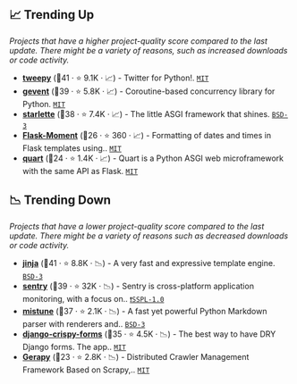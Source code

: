 ## 📈 Trending Up

_Projects that have a higher project-quality score compared to the last update. There might be a variety of reasons, such as increased downloads or code activity._

- <b><a href="https://github.com/tweepy/tweepy">tweepy</a></b> (🥇41 ·  ⭐ 9.1K · 📈) - Twitter for Python!. <code><a href="http://bit.ly/34MBwT8">MIT</a></code>
- <b><a href="https://github.com/gevent/gevent">gevent</a></b> (🥇39 ·  ⭐ 5.8K · 📈) - Coroutine-based concurrency library for Python. <code><a href="http://bit.ly/34MBwT8">MIT</a></code>
- <b><a href="https://github.com/encode/starlette">starlette</a></b> (🥈38 ·  ⭐ 7.4K · 📈) - The little ASGI framework that shines. <code><a href="http://bit.ly/3aKzpTv">BSD-3</a></code>
- <b><a href="https://github.com/miguelgrinberg/Flask-Moment">Flask-Moment</a></b> (🥈26 ·  ⭐ 360 · 📈) - Formatting of dates and times in Flask templates using.. <code><a href="http://bit.ly/34MBwT8">MIT</a></code> <code><img src="https://flask.palletsprojects.com/en/1.1.x/_static/flask-icon.png" style="display:inline;" width="13" height="13"></code>
- <b><a href="https://github.com/pgjones/quart">quart</a></b> (🥉24 ·  ⭐ 1.4K · 📈) - Quart is a Python ASGI web microframework with the same API as Flask. <code><a href="http://bit.ly/34MBwT8">MIT</a></code>

## 📉 Trending Down

_Projects that have a lower project-quality score compared to the last update. There might be a variety of reasons such as decreased downloads or code activity._

- <b><a href="https://github.com/pallets/jinja">jinja</a></b> (🥇41 ·  ⭐ 8.8K · 📉) - A very fast and expressive template engine. <code><a href="http://bit.ly/3aKzpTv">BSD-3</a></code>
- <b><a href="https://github.com/getsentry/sentry">sentry</a></b> (🥇39 ·  ⭐ 32K · 📉) - Sentry is cross-platform application monitoring, with a focus on.. <code><a href="https://tldrlegal.com/search?q=SSPL-1.0">❗️SSPL-1.0</a></code>
- <b><a href="https://github.com/lepture/mistune">mistune</a></b> (🥇37 ·  ⭐ 2.1K · 📉) - A fast yet powerful Python Markdown parser with renderers and.. <code><a href="http://bit.ly/3aKzpTv">BSD-3</a></code>
- <b><a href="https://github.com/django-crispy-forms/django-crispy-forms">django-crispy-forms</a></b> (🥈35 ·  ⭐ 4.5K · 📉) - The best way to have DRY Django forms. The app.. <code><a href="http://bit.ly/34MBwT8">MIT</a></code> <code><img src="https://static.djangoproject.com/img/icon-touch.e4872c4da341.png" style="display:inline;" width="13" height="13"></code>
- <b><a href="https://github.com/Gerapy/Gerapy">Gerapy</a></b> (🥉23 ·  ⭐ 2.8K · 📉) - Distributed Crawler Management Framework Based on Scrapy,.. <code><a href="http://bit.ly/34MBwT8">MIT</a></code> <code><img src="https://static.djangoproject.com/img/icon-touch.e4872c4da341.png" style="display:inline;" width="13" height="13"></code>

